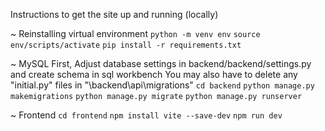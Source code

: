 Instructions to get the site up and running (locally)

~ Reinstalling virtual environment
`python -m venv env`
`source env/scripts/activate`
`pip install -r requirements.txt`

~ MySQL
First, Adjust database settings in backend/backend/settings.py and create schema in sql workbench
You may also have to delete any "initial.py" files in "\backend\api\migrations"
`cd backend`
`python manage.py makemigrations`
`python manage.py migrate`
`python manage.py runserver`

~ Frontend
`cd frontend`
`npm install vite --save-dev`
`npm run dev`
